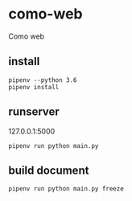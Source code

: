# como-web
Como web

## install


```
pipenv --python 3.6
pipenv install
```

## runserver

127.0.0.1:5000

```
pipenv run python main.py
```

## build document

```
pipenv run python main.py freeze
```